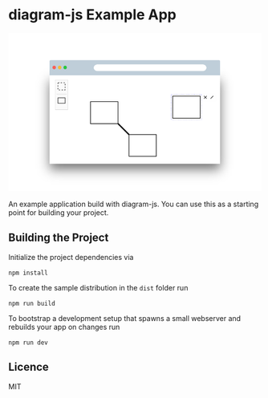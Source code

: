 # diagram-js Example App

![Screenshot](docs/screenshot.png)

An example application build with diagram-js. You can use this as a starting point for building your project.


## Building the Project

Initialize the project dependencies via

```
npm install
```

To create the sample distribution in the `dist` folder run

```
npm run build
```

To bootstrap a development setup that spawns a small webserver and rebuilds your app on changes run

```
npm run dev
```


## Licence

MIT